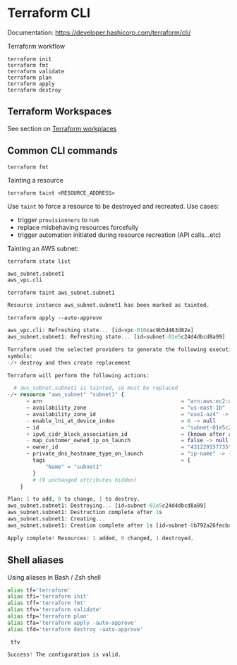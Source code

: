 # Terraform CLI

Documentation:
https://developer.hashicorp.com/terraform/cli/

Terraform workflow

```console
terraform init
terraform fmt
terraform validate
terraform plan
terraform apply
terraform destroy
```

## Terraform Workspaces

See section on [Terraform workplaces](../workspaces/)

## Common CLI commands

```console
terraform fmt 
```

Tainting a resource
```console
terraform taint <RESOURCE_ADDRESS>
```

Use `taint` to force a resource to be destroyed and recreated. 
Use cases:
- trigger `provisionners` to run
- replace misbehaving resources forcefully
- trigger automation initiated during resource recreation (API calls...etc)

Tainting an AWS subnet:  

```console
terraform state list
```
```terraform
aws_subnet.subnet1
aws_vpc.cli
```

```console
terraform taint aws_subnet.subnet1
```
```terraform
Resource instance aws_subnet.subnet1 has been marked as tainted.
```
```console
terraform apply --auto-approve
```
```terraform
aws_vpc.cli: Refreshing state... [id=vpc-010cac9b5d463d82e]
aws_subnet.subnet1: Refreshing state... [id=subnet-01e5c24d4dbcd8a99]

Terraform used the selected providers to generate the following execution plan. Resource actions are indicated with the following
symbols:
-/+ destroy and then create replacement

Terraform will perform the following actions:

  # aws_subnet.subnet1 is tainted, so must be replaced
-/+ resource "aws_subnet" "subnet1" {
      ~ arn                                            = "arn:aws:ec2:us-east-1:431229157735:subnet/subnet-01e5c24d4dbcd8a99" -> (known after apply)
      ~ availability_zone                              = "us-east-1b" -> (known after apply)
      ~ availability_zone_id                           = "use1-az4" -> (known after apply)
      - enable_lni_at_device_index                     = 0 -> null
      ~ id                                             = "subnet-01e5c24d4dbcd8a99" -> (known after apply)
      + ipv6_cidr_block_association_id                 = (known after apply)
      - map_customer_owned_ip_on_launch                = false -> null
      ~ owner_id                                       = "431229157735" -> (known after apply)
      ~ private_dns_hostname_type_on_launch            = "ip-name" -> (known after apply)
        tags                                           = {
            "Name" = "subnet1"
        }
        # (9 unchanged attributes hidden)
    }

Plan: 1 to add, 0 to change, 1 to destroy.
aws_subnet.subnet1: Destroying... [id=subnet-01e5c24d4dbcd8a99]
aws_subnet.subnet1: Destruction complete after 1s
aws_subnet.subnet1: Creating...
aws_subnet.subnet1: Creation complete after 1s [id=subnet-0b792a26fecba7321]

Apply complete! Resources: 1 added, 0 changed, 1 destroyed.
```


## Shell aliases

Using aliases in Bash / Zsh shell 
```zsh
alias tf='terraform'
alias tfi='terraform init'
alias tff='terraform fmt'
alias tfv='terraform validate'
alias tfp='terraform plan'
alias tfa='terraform apply -auto-approve'
alias tfd='terraform destroy -auto-approve'
```
  

```console
 tfv
```
```terraform
Success! The configuration is valid.
```